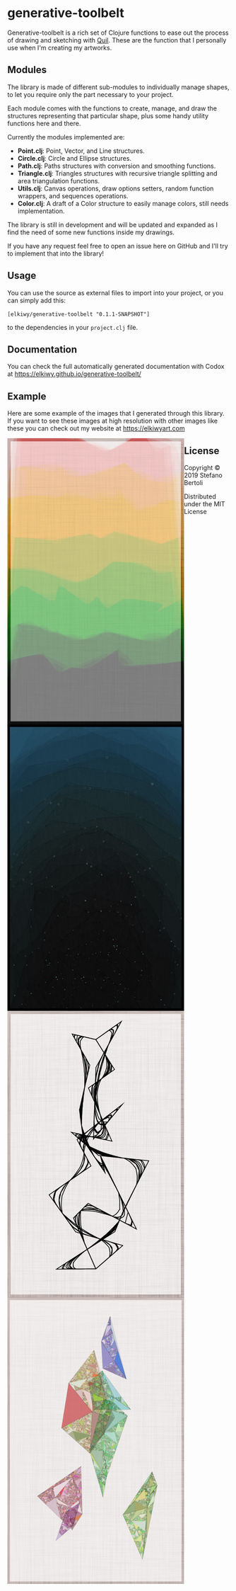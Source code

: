 # generative-toolbelt

Generative-toolbelt is a rich set of Clojure functions to ease out the process
of drawing and sketching with [Quil](https://github.com/quil/quil). These are the function that I
personally use when I'm creating my artworks.

## Modules

The library is made of different sub-modules to individually manage
shapes, to let you require only the part necessary to your project.

Each module comes with the functions to create, manage, and draw the
structures representing that particular shape, plus some handy utility
functions here and there.

Currently the modules implemented are:
* **Point.clj**: Point, Vector, and Line structures. 
* **Circle.clj**: Circle and Ellipse structures.
* **Path.clj**: Paths structures with conversion and smoothing functions.
* **Triangle.clj**: Triangles structures with recursive triangle splitting
  and area triangulation functions.
* **Utils.clj**: Canvas operations, draw options setters, random function wrappers, and
  sequences operations.
* **Color.clj**: A draft of a Color structure to easily manage colors,
  still needs implementation.

The library is still in development and will be updated and expanded
as I find the need of some new functions inside my drawings.

If you have any request feel free to open an issue here on GitHub and
I'll try to implement that into the library!


## Usage

You can use the source as external files to import into your project,
or you can simply add this:

    [elkiwy/generative-toolbelt "0.1.1-SNAPSHOT"]

to the dependencies in your `project.clj` file.


## Documentation

You can check the full automatically generated documentation with
Codox at https://elkiwy.github.io/generative-toolbelt/


## Example

Here are some example of the images that I generated through this
library. If you want to see these images at high resolution with other
images like these you can check out my website at https://elkiwyart.com


<img align="left" src="https://raw.githubusercontent.com/elkiwy/generative-toolbelt/master/examples/Color%20Mountains%20739953.png" width="400">

<img align="left" src="https://raw.githubusercontent.com/elkiwy/generative-toolbelt/master/examples/Deep%20Stars%20861183.png" width="400">

<img align="left" src="https://raw.githubusercontent.com/elkiwy/generative-toolbelt/master/examples/lines1.png" width="400">

<img align="left" src="https://raw.githubusercontent.com/elkiwy/generative-toolbelt/master/examples/nuggets2.png" width="400">



## License

Copyright © 2019 Stefano Bertoli

Distributed under the MIT License
